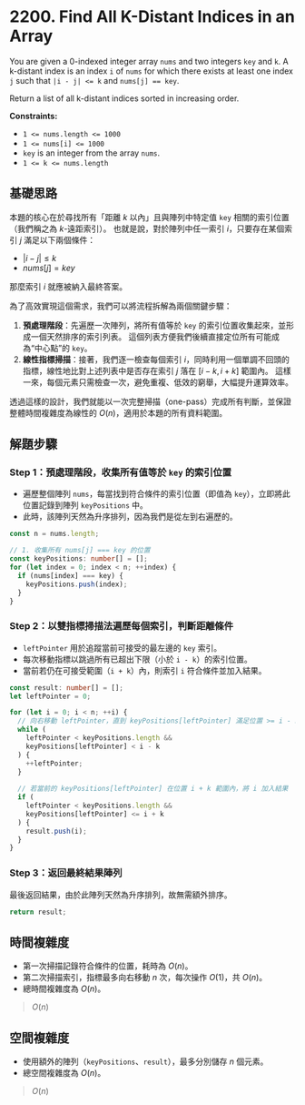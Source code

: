 # 2200. Find All K-Distant Indices in an Array

You are given a 0-indexed integer array `nums` and two integers `key` and `k`. 
A k-distant index is an index `i` of `nums` for which there exists at least one index `j` such that `|i - j| <= k` and `nums[j] == key`.

Return a list of all k-distant indices sorted in increasing order.

**Constraints:**

- `1 <= nums.length <= 1000`
- `1 <= nums[i] <= 1000`
- `key` is an integer from the array `nums`.
- `1 <= k <= nums.length`

## 基礎思路

本題的核心在於尋找所有「距離 $k$ 以內」且與陣列中特定值 `key` 相關的索引位置（我們稱之為 $k$-遠距索引）。
也就是說，對於陣列中任一索引 $i$，只要存在某個索引 $j$ 滿足以下兩個條件：

- $|i - j| \leq k$
- $nums[j] = key$

那麼索引 $i$ 就應被納入最終答案。

為了高效實現這個需求，我們可以將流程拆解為兩個關鍵步驟：

1. **預處理階段**：先遍歷一次陣列，將所有值等於 `key` 的索引位置收集起來，並形成一個天然排序的索引列表。
                 這個列表方便我們後續直接定位所有可能成為“中心點”的 `key`。
2. **線性指標掃描**：接著，我們逐一檢查每個索引 $i$，同時利用一個單調不回頭的指標，線性地比對上述列表中是否存在索引 $j$ 落在 $[i - k, i + k]$ 範圍內。
                  這樣一來，每個元素只需檢查一次，避免重複、低效的窮舉，大幅提升運算效率。

透過這樣的設計，我們就能以一次完整掃描（one-pass）完成所有判斷，並保證整體時間複雜度為線性的 $O(n)$，適用於本題的所有資料範圍。

## 解題步驟

### Step 1：預處理階段，收集所有值等於 `key` 的索引位置

- 遍歷整個陣列 `nums`，每當找到符合條件的索引位置（即值為 `key`），立即將此位置記錄到陣列 `keyPositions` 中。
- 此時，該陣列天然為升序排列，因為我們是從左到右遍歷的。

```typescript
const n = nums.length;

// 1. 收集所有 nums[j] === key 的位置
const keyPositions: number[] = [];
for (let index = 0; index < n; ++index) {
  if (nums[index] === key) {
    keyPositions.push(index);
  }
}
```

### Step 2：以雙指標掃描法遍歷每個索引，判斷距離條件

- `leftPointer` 用於追蹤當前可接受的最左邊的 `key` 索引。
- 每次移動指標以跳過所有已超出下限（小於 `i - k`）的索引位置。
- 當前若仍在可接受範圍（`i + k`）內，則索引 `i` 符合條件並加入結果。

```typescript
const result: number[] = [];
let leftPointer = 0;

for (let i = 0; i < n; ++i) {
  // 向右移動 leftPointer，直到 keyPositions[leftPointer] 滿足位置 >= i - k
  while (
    leftPointer < keyPositions.length &&
    keyPositions[leftPointer] < i - k
  ) {
    ++leftPointer;
  }
  
  // 若當前的 keyPositions[leftPointer] 在位置 i + k 範圍內，將 i 加入結果
  if (
    leftPointer < keyPositions.length &&
    keyPositions[leftPointer] <= i + k
  ) {
    result.push(i);
  }
}
```

### Step 3：返回最終結果陣列

最後返回結果，由於此陣列天然為升序排列，故無需額外排序。

```typescript
return result;
```

## 時間複雜度

- 第一次掃描記錄符合條件的位置，耗時為 $O(n)$。
- 第二次掃描索引，指標最多向右移動 $n$ 次，每次操作 $O(1)$，共 $O(n)$。
- 總時間複雜度為 $O(n)$。

> $O(n)$

## 空間複雜度

- 使用額外的陣列（`keyPositions`、`result`），最多分別儲存 $n$ 個元素。
- 總空間複雜度為 $O(n)$。

> $O(n)$
